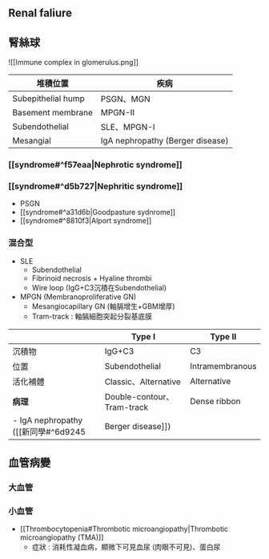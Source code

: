 ## Renal faliure
## 腎絲球
![[Immune complex in glomerulus.png]]

| 堆積位置           | 疾病                            |
|--------------------|---------------------------------|
| Subepithelial hump | PSGN、MGN                       |
| Basement membrane  | MPGN-II                         |
| Subendothelial     | SLE、MPGN-I                     |
| Mesangial          | IgA nephropathy (Berger disease) |

### [[syndrome#^f57eaa|Nephrotic syndrome]]
### [[syndrome#^d5b727|Nephritic syndrome]]
- PSGN
- [[syndrome#^a31d6b|Goodpasture sydnrome]]
- [[syndrome#^8810f3|Alport syndrome]]
### 混合型
- SLE
	- Subendothelial
	- Fibrinoid necrosis + Hyaline thrombi
	- Wire loop (IgG+C3沉積在Subendothelial)
- MPGN (Membranoproliferative GN)
	- Mesangiocapillary GN (軸膈增生+GBM增厚)
	- Tram-track : 軸膈細胞突起分裂基底膜

|          | Type I                     | Type II         |
|----------|----------------------------|-----------------|
| 沉積物   | IgG+C3                     | C3              |
| 位置     | Subendothelial             | Intramembranous |
| 活化補體 | Classic、Alternative       | Alternative     |
| **病理**     | Double-contour、Tram-track | Dense ribbon    |
- IgA nephropathy ([[新同學#^6d9245|Berger disease]])
## 血管病變
### 大血管
### 小血管
- [[Thrombocytopenia#Thrombotic microangiopathy|Thrombotic microangiopathy (TMA)]]
	- 症狀 : 消耗性凝血病，顯微下可見血尿 (肉眼不可見)、蛋白尿